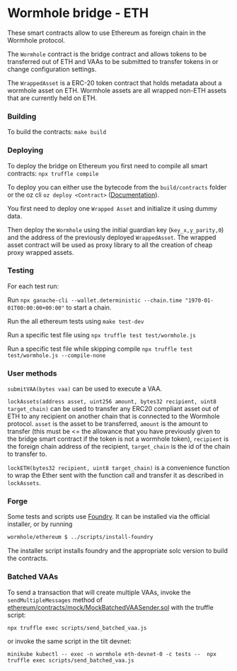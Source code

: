 # Wormhole bridge - ETH

These smart contracts allow to use Ethereum as foreign chain in the Wormhole protocol.

The `Wormhole` contract is the bridge contract and allows tokens to be transferred out of ETH and VAAs to be submitted
to transfer tokens in or change configuration settings.

The `WrappedAsset` is a ERC-20 token contract that holds metadata about a wormhole asset on ETH. Wormhole assets are all
wrapped non-ETH assets that are currently held on ETH.

### Building

To build the contracts:
`make build`

### Deploying

To deploy the bridge on Ethereum you first need to compile all smart contracts:
`npx truffle compile`

To deploy you can either use the bytecode from the `build/contracts` folder or the oz cli `oz deploy <Contract>` 
([Documentation](https://docs.openzeppelin.com/learn/deploying-and-interacting)).

You first need to deploy one `Wrapped Asset` and initialize it using dummy data.

Then deploy the `Wormhole` using the initial guardian key (`key_x,y_parity,0`) and the address of the previously deployed
`WrappedAsset`. The wrapped asset contract will be used as proxy library to all the creation of cheap proxy wrapped 
assets.

### Testing

For each test run:

Run `npx ganache-cli --wallet.deterministic --chain.time "1970-01-01T00:00:00+00:00"` to start a chain.

Run the all ethereum tests using `make test-dev`

Run a specific test file using `npx truffle test test/wormhole.js`

Run a specific test file while skipping compile `npx truffle test test/wormhole.js --compile-none`

### User methods

`submitVAA(bytes vaa)` can be used to execute a VAA.

`lockAssets(address asset, uint256 amount, bytes32 recipient, uint8 target_chain)` can be used
to transfer any ERC20 compliant asset out of ETH to any recipient on another chain that is connected to the Wormhole
protocol. `asset` is the asset to be transferred, `amount` is the amount to transfer (this must be <= the allowance that
you have previously given to the bridge smart contract if the token is not a wormhole token), `recipient` is the foreign
chain address of the recipient, `target_chain` is the id of the chain to transfer to.

`lockETH(bytes32 recipient, uint8 target_chain)` is a convenience function to wrap the Ether sent with the function call
and transfer it as described in `lockAssets`.


### Forge

Some tests and scripts use [Foundry](https://getfoundry.sh/). It can be installed via the official installer, or by running

``` sh
wormhole/ethereum $ ../scripts/install-foundry
```

The installer script installs foundry and the appropriate solc version to build the contracts.

### Batched VAAs

To send a transaction that will create multiple VAAs, invoke the `sendMultipleMessages` method of [ethereum/contracts/mock/MockBatchedVAASender.sol](./contracts/mock/MockBatchedVAASender.sol) with the truffle script:

    npx truffle exec scripts/send_batched_vaa.js

or invoke the same script in the tilt devnet:

    minikube kubectl -- exec -n wormhole eth-devnet-0 -c tests --  npx truffle exec scripts/send_batched_vaa.js
